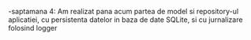 -saptamana 4: Am realizat pana acum partea de model si repository-ul aplicatiei, cu persistenta datelor in baza de date SQLite, si cu jurnalizare folosind logger
